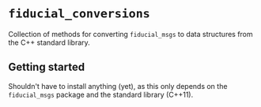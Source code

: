 # `fiducial_conversions`

Collection of methods for converting `fiducial_msgs` to data structures from the C++ standard library. 

## Getting started 
Shouldn't have to install anything (yet), as this only depends on the `fiducial_msgs` package and the standard library (C++11). 

